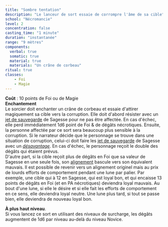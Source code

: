 ```yaml
---
title: "Sombre tentation"
description: "Le lanceur de sort essaie de corrompre l'âme de sa cible"
school: "Nécromancie"
level: 2
concentration: false
casting_time: "1 minute"
duration: "instantanée"
range: "9 mètres"
components:
  verbal: true
  somatic: true
  material: true
  materials: "Un crâne de corbeau"
ritual: true
classes:
    - Foi
    - Magie
---
```

**Coût** : 10 points de Foi ou de Magie  
**Enchantement**   
Le sorcier doit enchanter un crâne de corbeau et essaie d'attirer magiquement sa cible vers la corruption. Elle doit d'abord résister avec un [jet de sauvegarde](/utiliser-les-caracteristiques/#jets-de-sauvegarde) de Sagesse pour ne pas être affectée. En cas d'échec, elle perd immédiatement 1d6 point de Foi & de dégâts nécrotiques. Ensuite, la personne affectée par ce sort sera beaucoup plus sensible à la corruption.
Si le narrateur décide que le personnage se trouve dans une situation de corruption, celui-ci doit faire les [jet de sauvegarde](/utiliser-les-caracteristiques/#jets-de-sauvegarde) de Sagesse avec un [_désavantage_](/utiliser-les-caracteristiques/#avantage-et-desavantage). En cas d'échec, le personnage reçoit le double des dégâts qui étaient prévus.  
D'autre part, si la cible reçoit plus de dégâts en Foi que sa valeur de Sagesse en une seule fois, son [alignement](/personnalite-et-historique/#alignement) bascule vers son équivalent mauvais. Il est possible de revenir vers un alignement originel mais au prix de lourds efforts de comportement pendant une lune par palier.
Par exemple, une cible qui à 12 en Sagesse, qui est loyal bon, et qui encaisse 13 points de dégâts en Foi (et en PA nécrotiques) deviendra loyal mauvais. Au bout d'une lune, si elle le désire et si elle fait les efforts de comportement en ce sens, elle deviendra loyal neutre. Une lune plus tard, si tout se passe bien, elle deviendra de nouveau loyal bon.   

**À plus haut niveau**.  
Si vous lancez ce sort en utilisant des niveaux de surcharge, les dégâts augmentent de 1d6 par niveau au-delà du niveau Novice.  
